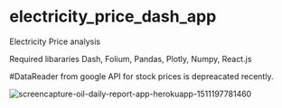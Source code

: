 # electricity_price_dash_app

Electricity Price analysis

Required libararies Dash, Folium, Pandas, Plotly, Numpy, React.js 

#DataReader from google API for stock prices is depreacated recently.

![screencapture-oil-daily-report-app-herokuapp-1511197781460](https://user-images.githubusercontent.com/26192673/35821557-fcdcd462-0a6e-11e8-9cc1-2c39e5c12aaa.png)
